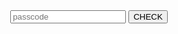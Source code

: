 <html>
<title>Extramath</title>
<link rel="icon" type="image/x-icon" href="favicon.ico">

<body>
    <center>
        <input type="password" placeholder="passcode" id="tutorial">
        <button onclick="protectpasscode()">CHECK</button>
        <script>
            function protectpasscode() {
                const result = document.getElementById("tutorial").value;
                let passcode = 1234;
                let space = '';
                if (result == space) {
                    alert("Type passcode")
                } else {
                    if (result == passcode) {
                        window.open("https://monkey3three.github.io/unblocked88.github.io/index2.html");

                    } else {
                        alert("Incorrect Passcode");
                        location.reload();


                    }
                }
            }
        </script>
    </center>
</body>

</html>

<style>
    body {
        background-color: white;
    }

</style>

       

